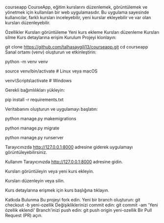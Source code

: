 courseapp
CourseApp, eğitim kurslarını düzenlemek, görüntülemek ve yönetmek için kullanılan bir web uygulamasıdır. Bu uygulama sayesinde kullanıcılar, farklı kursları inceleyebilir, yeni kurslar ekleyebilir ve var olan kursları düzenleyebilir.

Özellikler
Kursları görüntüleme
Yeni kurs ekleme
Kursları düzenleme
Kursları silme
Kurs detaylarına erişim
Kurulum
Projeyi klonlayın:

git clone https://github.com/talhasaygili13/courseapp.git
cd courseapp
Sanal ortamı (venv) oluşturun ve etkinleştirin:

python -m venv venv

source venv/bin/activate # Linux veya macOS

venv\Scripts\activate # Windows

Gerekli bağımlılıkları yükleyin:

pip install -r requirements.txt

Veritabanını oluşturun ve uygulamayı başlatın:

python manage.py makemigrations

python manage.py migrate

python manage.py runserver

Tarayıcınızda http://127.0.0.1:8000 adresine giderek uygulamayı görüntüleyebilirsiniz.

Kullanım Tarayıcınızda http://127.0.0.1:8000 adresine gidin.

Kursları görüntüleyin veya yeni kurs ekleyin.

Kursları düzenleyin veya silin.

Kurs detaylarına erişmek için kurs başlığına tıklayın.

Katkıda Bulunma Bu projeyi fork edin. Yeni bir branch oluşturun: git checkout -b yeni-ozellik Değişikliklerinizi commit edin: git commit -am 'Yeni özellik eklendi' Branch'inizi push edin: git push origin yeni-ozellik Bir Pull Request (PR) açın.
